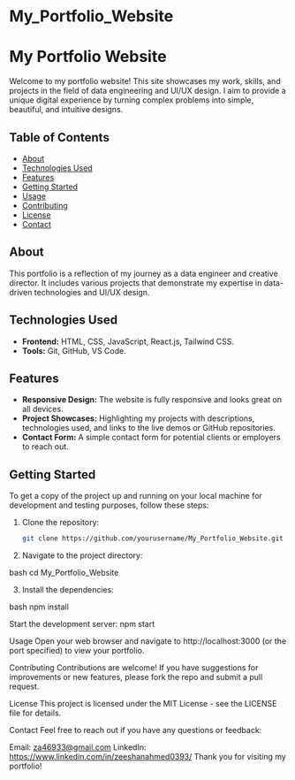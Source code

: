 # My_Portfolio_Website

# My Portfolio Website

Welcome to my portfolio website! This site showcases my work, skills, and projects in the field of data engineering and UI/UX design. I aim to provide a unique digital experience by turning complex problems into simple, beautiful, and intuitive designs.

## Table of Contents

- [About](#about)
- [Technologies Used](#technologies-used)
- [Features](#features)
- [Getting Started](#getting-started)
- [Usage](#usage)
- [Contributing](#contributing)
- [License](#license)
- [Contact](#contact)

## About

This portfolio is a reflection of my journey as a data engineer and creative director. It includes various projects that demonstrate my expertise in data-driven technologies and UI/UX design.

## Technologies Used

- **Frontend:** HTML, CSS, JavaScript, React.js, Tailwind CSS.
- **Tools:** Git, GitHub, VS Code.

## Features

- **Responsive Design:** The website is fully responsive and looks great on all devices.
- **Project Showcases:** Highlighting my projects with descriptions, technologies used, and links to the live demos or GitHub repositories.
- **Contact Form:** A simple contact form for potential clients or employers to reach out.

## Getting Started

To get a copy of the project up and running on your local machine for development and testing purposes, follow these steps:

1. Clone the repository:
   ```bash
   git clone https://github.com/yourusername/My_Portfolio_Website.git


2. Navigate to the project directory:

bash
cd My_Portfolio_Website


3. Install the dependencies:

bash
npm install


Start the development server:
npm start

Usage
Open your web browser and navigate to http://localhost:3000 (or the port specified) to view your portfolio.

Contributing
Contributions are welcome! If you have suggestions for improvements or new features, please fork the repo and submit a pull request.

License
This project is licensed under the MIT License - see the LICENSE file for details.

Contact
Feel free to reach out if you have any questions or feedback:

Email: za46933@gmail.com
LinkedIn: https://www.linkedin.com/in/zeeshanahmed0393/
Thank you for visiting my portfolio!
